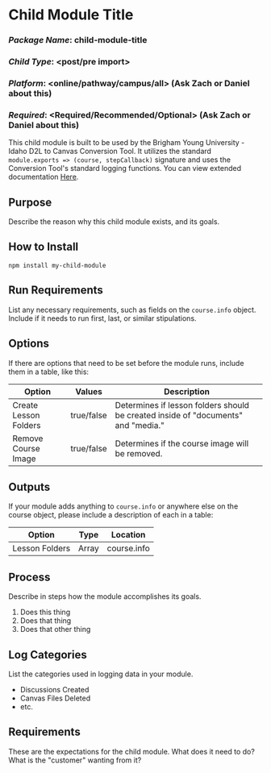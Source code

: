 # Child Module Title
### *Package Name*: child-module-title
### *Child Type*: <post/pre import>
### *Platform*: <online/pathway/campus/all> (Ask Zach or Daniel about this)
### *Required*: <Required/Recommended/Optional> (Ask Zach or Daniel about this)

This child module is built to be used by the Brigham Young University - Idaho D2L to Canvas Conversion Tool. It utilizes the standard `module.exports => (course, stepCallback)` signature and uses the Conversion Tool's standard logging functions. You can view extended documentation [Here](https://github.com/byuitechops/d2l-to-canvas-conversion-tool/tree/master/documentation).

## Purpose

Describe the reason why this child module exists, and its goals.

## How to Install

```
npm install my-child-module
```

## Run Requirements

List any necessary requirements, such as fields on the `course.info` object. Include if it needs to run first, last, or similar stipulations. 

## Options

If there are options that need to be set before the module runs, include them in a table, like this:

| Option | Values | Description |
|--------|--------|-------------|
|Create Lesson Folders| true/false | Determines if lesson folders should be created inside of "documents" and "media."|
|Remove Course Image| true/false | Determines if the course image will be removed. |

## Outputs

If your module adds anything to `course.info` or anywhere else on the course object, please include a description of each in a table:

| Option | Type | Location |
|--------|--------|-------------|
|Lesson Folders| Array | course.info|

## Process

Describe in steps how the module accomplishes its goals.

1. Does this thing
2. Does that thing
3. Does that other thing

## Log Categories

List the categories used in logging data in your module.

- Discussions Created
- Canvas Files Deleted
- etc.

## Requirements

These are the expectations for the child module. What does it need to do? What is the "customer" wanting from it? 